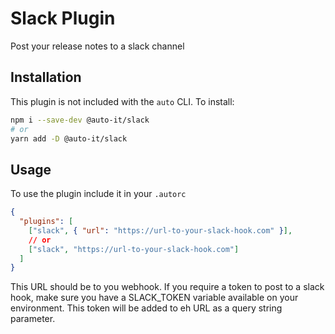 # Slack Plugin

Post your release notes to a slack channel

## Installation

This plugin is not included with the `auto` CLI. To install:

```sh
npm i --save-dev @auto-it/slack
# or
yarn add -D @auto-it/slack
```

## Usage

To use the plugin include it in your `.autorc`

```json
{
  "plugins": [
    ["slack", { "url": "https://url-to-your-slack-hook.com" }],
    // or
    ["slack", "https://url-to-your-slack-hook.com"]
  ]
}
```

This URL should be to you webhook. If you require a token to post to a slack hook, make sure you have a SLACK_TOKEN variable available on your environment. This token will be added to eh URL as a query string parameter.
